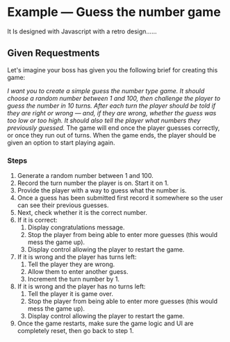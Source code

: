 # Example — Guess the number game
It Is designed with Javascript with a retro design......

## Given Requestments

Let's imagine your boss has given you the following brief for creating this game:


*I want you to create a simple guess the number type game. It should choose a random number between 1 and 100, then challenge
the player to guess the number in 10 turns. After each turn the player should be told if they are right or wrong — and, if
they are wrong, whether the guess was too low or too high. It should also tell the player what numbers they previously guessed.* The game will end once the player guesses correctly, or once they run out of turns. When the game ends, the player should be given an option to start playing again.


### Steps
1. Generate a random number between 1 and 100.
2. Record the turn number the player is on. Start it on 1.
3. Provide the player with a way to guess what the number is.
4. Once a guess has been submitted first record it somewhere so the user can see their previous guesses.
5. Next, check whether it is the correct number.
6. If it is correct:
    1. Display congratulations message.
    2. Stop the player from being able to enter more guesses (this would mess the game up).
    3. Display control allowing the player to restart the game.
7. If it is wrong and the player has turns left:
    1. Tell the player they are wrong.
    2. Allow them to enter another guess.
    3. Increment the turn number by 1.
8. If it is wrong and the player has no turns left:
    1. Tell the player it is game over.
    2. Stop the player from being able to enter more guesses (this would mess the game up).
    3. Display control allowing the player to restart the game.
9. Once the game restarts, make sure the game logic and UI are completely reset, then go back to step 1.

